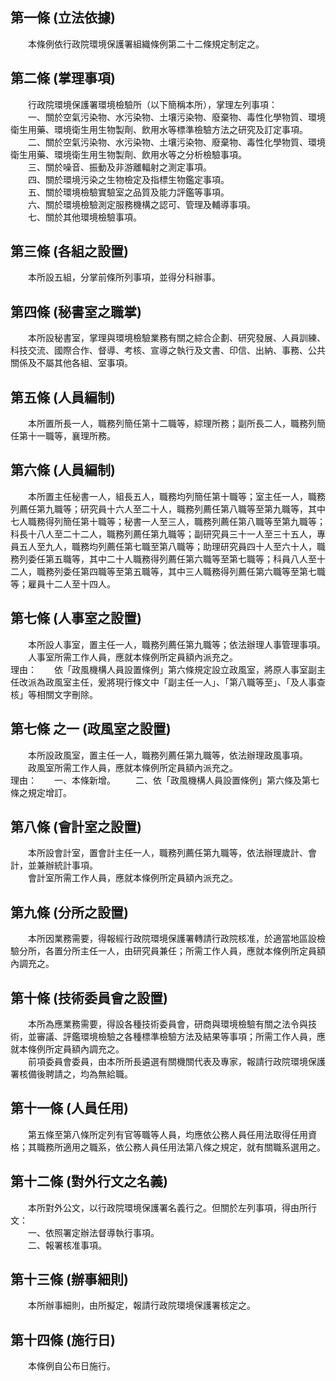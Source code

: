 第一條 (立法依據)
-----------------
　　本條例依行政院環境保護署組織條例第二十二條規定制定之。  


第二條 (掌理事項)
-----------------
　　行政院環境保護署環境檢驗所（以下簡稱本所），掌理左列事項：  
　　一、關於空氣污染物、水污染物、土壤污染物、廢棄物、毒性化學物質、環境衛生用藥、環境衛生用生物製劑、飲用水等標準檢驗方法之研究及訂定事項。  
　　二、關於空氣污染物、水污染物、土壤污染物、廢棄物、毒性化學物質、環境衛生用藥、環境衛生用生物製劑、飲用水等之分析檢驗事項。  
　　三、關於噪音、振動及非游離輻射之測定事項。  
　　四、關於環境污染之生物檢定及指標生物鑑定事項。  
　　五、關於環境檢驗實驗室之品質及能力評鑑等事項。  
　　六、關於環境檢驗測定服務機構之認可、管理及輔導事項。  
　　七、關於其他環境檢驗事項。  


第三條 (各組之設置)
-------------------
　　本所設五組，分掌前條所列事項，並得分科辦事。  


第四條 (秘書室之職掌)
---------------------
　　本所設秘書室，掌理與環境檢驗業務有關之綜合企劃、研究發展、人員訓練、科技交流、國際合作、督導、考核、宣導之執行及文書、印信、出納、事務、公共關係及不屬其他各組、室事項。  


第五條 (人員編制)
-----------------
　　本所置所長一人，職務列簡任第十二職等，綜理所務；副所長二人，職務列簡任第十一職等，襄理所務。  


第六條 (人員編制)
-----------------
　　本所置主任秘書一人，組長五人，職務均列簡任第十職等；室主任一人，職務列薦任第九職等；研究員十六人至二十人，職務列薦任第八職等至第九職等，其中七人職務得列簡任第十職等；秘書一人至三人，職務列薦任第八職等至第九職等；科長十八人至二十二人，職務列薦任第九職等；副研究員三十一人至三十五人，專員五人至九人，職務均列薦任第七職至第八職等；助理研究員四十人至六十人，職務列委任第五職等，其中二十人職務得列薦任第六職等至第七職等；科員八人至十二人，職務列委任第四職等至第五職等，其中三人職務得列薦任第六職等至第七職等；雇員十二人至十四人。  


第七條 (人事室之設置)
---------------------
　　本所設人事室，置主任一人，職務列薦任第九職等；依法辦理人事管理事項。  
　　人事室所需工作人員，應就本條例所定員額內派充之。  
理由：　　依「政風機構人員設置條例」第六條規定設立政風室，將原人事室副主任改派為政風室主任，爰將現行條文中「副主任一人」、「第八職等至」、「及人事查核」等相關文字刪除。

第七條 之一 (政風室之設置)
--------------------------
　　本所設政風室，置主任一人，職務列薦任第九職等，依法辦理政風事項。  
　　政風室所需工作人員，應就本條例所定員額內派充之。  
理由：　　一、本條新增。
　　二、依「政風機構人員設置條例」第六條及第七條之規定增訂。

第八條 (會計室之設置)
---------------------
　　本所設會計室，置會計主任一人，職務列薦任第九職等，依法辦理歲計、會計，並兼辦統計事項。  
　　會計室所需工作人員，應就本條例所定員額內派充之。  


第九條 (分所之設置)
-------------------
　　本所因業務需要，得報經行政院環境保護署轉請行政院核准，於適當地區設檢驗分所，各置分所主任一人，由研究員兼任；所需工作人員，應就本條例所定員額內調充之。  


第十條 (技術委員會之設置)
-------------------------
　　本所為應業務需要，得設各種技術委員會，研商與環境檢驗有關之法令與技術，並審議、評鑑環境檢驗之各種標準檢驗方法及結果等事項；所需工作人員，應就本條例所定員額內調充之。  
　　前項委員會委員，由本所所長遴選有關機關代表及專家，報請行政院環境保護署核備後聘請之，均為無給職。  


第十一條 (人員任用)
-------------------
　　第五條至第八條所定列有官等職等人員，均應依公務人員任用法取得任用資格；其職務所適用之職系，依公務人員任用法第八條之規定，就有關職系選用之。  


第十二條 (對外行文之名義)
-------------------------
　　本所對外公文，以行政院環境保護署名義行之。但關於左列事項，得由所行文：  
　　一、依照署定辦法督導執行事項。  
　　二、報署核准事項。  


第十三條 (辦事細則)
-------------------
　　本所辦事細則，由所擬定，報請行政院環境保護署核定之。  


第十四條 (施行日)
-----------------
　　本條例自公布日施行。